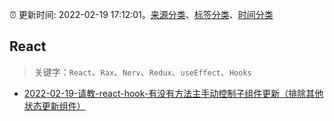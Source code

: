 :alarm_clock: 更新时间: 2022-02-19 17:12:01。[来源分类](../README.md)、[标签分类](../TAGS.md)、[时间分类](../TIMELINE.md)

## React


> 关键字：`React`、`Rax`、`Nerv`、`Redux`、`useEffect`、`Hooks`



- [2022-02-19-请教-react-hook-有没有方法主手动控制子组件更新（排除其他状态更新组件）](https://www.v2ex.com/t/835108) 